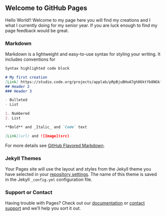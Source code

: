 ## Welcome to GitHub Pages

Hello World!! Welcome to my page here you will find my creations and I what I currently doing for my senior year.
If you are luck enough to find my page feedback would be great.  


### Markdown

Markdown is a lightweight and easy-to-use syntax for styling your writing. It includes conventions for

```markdown
Syntax highlighted code block

# My first creation 
[Link] https://studio.code.org/projects/applab/pRpBjuBHoA7gh86ktYb8NGkfIWTI-8pnyeEfAaPEdlw/editl) 
## Header 2
### Header 3

- Bulleted
- List

1. Numbered
2. List

**Bold** and _Italic_ and `Code` text

[Link](url) and ![Image](src)
```

For more details see [GitHub Flavored Markdown](https://guides.github.com/features/mastering-markdown/).

### Jekyll Themes

Your Pages site will use the layout and styles from the Jekyll theme you have selected in your [repository settings](https://github.com/lupecamas/lupecamas.github.io/settings). The name of this theme is saved in the Jekyll `_config.yml` configuration file.

### Support or Contact

Having trouble with Pages? Check out our [documentation](https://help.github.com/categories/github-pages-basics/) or [contact support](https://github.com/contact) and we’ll help you sort it out.
